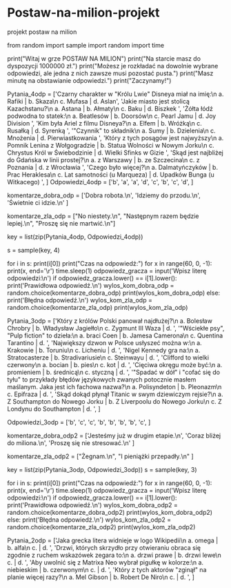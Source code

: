 # Postaw-na-milion-projekt
projekt postaw na milion

from random import sample
import random
import time

print("Witaj w grze POSTAW NA MILION")
print("Na starcie masz do dyspozycji 1000000 zł.")
print("Możesz je rozkładać na dowolnie wybrane odpowiedzi, ale jedna z nich zawsze musi pozostać pusta.")
print("Masz minutę na obstawianie odpowiedzi.")
print("Zaczynamy!")

Pytania_4odp = ['Czarny charakter w "Królu Lwie" Disneya miał na imię:\n a. Rafiki    |     b. Skaza\n c. Mufasa    |     d. Aslan',
             'Jakie miasto jest stolicą Kazachstanu?\n a. Astana     |     b. Ałmaty\n c. Baku     |     d. Biszkek ',
             'Żółta łódź podwodna to statek:\n a. Beatlesów     |     b. Doorsów\n c. Pearl Jamu    |     d. Joy Division ',
             'Kim była Ariel z filmu Disneya?\n a. Elfem     |     b. Wróżką\n c. Rusałką     |     d. Syrenką ',
             '"Czynnik" to składnik\n a. Sumy     |     b. Dzielenia\n c. Mnożenia     |     d. Pierwiastkowania ',
             'Który z tych posągów jest najwyższy\n a. Pomnik Lenina z Wołgogradzie     |     b. Statua Wolności w Nowym Jorku\n c. Chrystus Król w Świebodzinie     |     d. Wielki Sfinks w Gizie ',
             'Skąd jest najbliżej do Gdańska w linii prostej?\n a. z Warszawy     |     b. ze Szczecina\n c. z Poznania     |     d. z Wrocławia ',
             'Czego było więcej?\n a. Dalmatyńczyków     |     b. Prac Heraklesa\n c. Lat samotności (u Marqueza)     |     d. Upadków Bunga (u Witkacego) ',
             ]
Odpowiedzi_4odp = ['b',
           'a',
           'a',
           'd',
           'c',
           'b',
           'c',
           'd',
           ]


komentarze_dobra_odp = ['Dobra robota.\n',
           'Idziemy do przodu.\n',
           'Świetnie ci idzie.\n'
           ]

komentarze_zla_odp = ["No niestety.\n",
            "Następnym razem będzie lepiej.\n",
            "Proszę się nie martwić.\n"]

key = list(zip(Pytania_4odp, Odpowiedzi_4odp)) 

s = sample(key, 4) 

for i in s:
    print(i[0])
    print("Czas na odpowiedź:")
    for x in range(60, 0, -1):
        print(x, end='\r')
        time.sleep(1)
    odpowiedz_gracza = input('Wpisz literę odpowiedzi:\n')
    if odpowiedz_gracza.lower() == i[1].lower():
        print('Prawidłowa odpowiedź.\n')
        wylos_kom_dobra_odp = random.choice(komentarze_dobra_odp)
        print(wylos_kom_dobra_odp)
    else:
        print('Błędna odpowiedź.\n')
        wylos_kom_zla_odp = random.choice(komentarze_zla_odp)
        print(wylos_kom_zla_odp)
        
Pytania_3odp = ['Który z królów Polski panował najdłużej?\n a. Bolesław Chrobry    |     b. Władysław Jagiełło\n c. Zygmunt III Waza     |     d. ',
             '"Wściekłe psy", "Pulp fiction" to dzieła:\n a. braci Coen     |     b. Jamesa Camerona\n c. Quentina Tarantino     |     d. ',
             'Największy dzwon w Polsce usłyszeć można w:\n a. Krakowie     |     b. Toruniu\n c. Licheniu     |     d. ',
             'Nigel Kennedy gra na:\n a. Stratocasterze     |     b. Stradivariusie\n c. Steinwayu     |     d. ',
             'Clifford to wielki czerwony\n a. bocian     |     b. pies\n c. kot     |     d. ',
             'Cięciwa okręgu może być:\n a. promieniem     |     b. średnicą\n c. styczną     |     d. ',
             '"Spadać w dół" i "cofać się do tyłu" to przykłady błędów językowych zwanych potocznie masłem maślanym. Jaka jest ich fachowa nazwa?\n a. Polisyndeton     |     b. Pleonazm\n c. Epifraza     |     d. ',
             'Skąd dokąd płynął Titanic w swym dziewiczym rejsie?\n a. Z Southampton do Nowego Jorku     |     b. Z Liverpoolu do Nowego Jorku\n c. Z Londynu do Southampton     |     d. ',
             ]

Odpowiedzi_3odp = ['b',
           'c',
           'c',
           'b',
           'b',
           'b',
           'b',
           'c',
           ]


komentarze_dobra_odp2 = ['Jesteśmy już w drugim etapie.\n',
           'Coraz bliżej do miliona.\n',
           'Proszę się nie stresować.\n'
           ]

komentarze_zla_odp2 = ["Żegnam.\n",
            "I pieniążki przepadły.\n"
            ]


key = list(zip(Pytania_3odp, Odpowiedzi_3odp)) 
s = sample(key, 3) 

for i in s:
    print(i[0])
    print("Czas na odpowiedź:")
    for x in range(60, 0, -1):
        print(x, end='\r')
        time.sleep(1)
    odpowiedz_gracza = input('Wpisz literę odpowiedzi:\n')
    if odpowiedz_gracza.lower() == i[1].lower():
        print('Prawidłowa odpowiedź.\n')
        wylos_kom_dobra_odp2 = random.choice(komentarze_dobra_odp2)
        print(wylos_kom_dobra_odp2)
    else:
        print('Błędna odpowiedź.\n')
        wylos_kom_zla_odp2 = random.choice(komentarze_zla_odp2)
        print(wylos_kom_zla_odp2)

Pytania_2odp = ['Jaka grecka litera widnieje w logo Wikipedii\n a. omega    |     b. alfa\n c.     |     d. ',
             'Drzwi, których skrzydło przy otwieraniu obraca się zgodnie z ruchem wskazówek zegara to:\n a. drzwi prawe     |     b. drzwi lewe\n c.      |     d. ',
             'Aby uwolnić się z Matrixa Neo wybrał pigułkę w kolorze:\n a. niebieskim     |     b. czerwonym\n c.      |     d. ',
             'Który z tych aktorów "zginął" na planie więcej razy?\n a. Mel Gibson     |     b. Robert De Niro\n c.      |     d. ',
             ]

